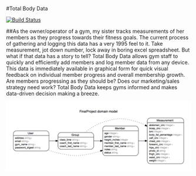 #Total Body Data

[![Build Status](https://travis-ci.org/sv886/final_project.svg?branch=master)](https://travis-ci.org/sv886/final_project)

##As the owner/operator of a gym, my sister tracks measurements of her members as they progress towards their fitness goals. The current process of gathering and logging this data has a very 1995 feel to it. Take measurement, jot down number, lock away in boring excel spreadsheet. But what if that data has a story to tell? Total Body Data allows gym staff to quickly and efficiently add members and log member data from any device. This data is immediately available in graphical form for quick visual feedback on individual member progress and overall membership growth. Are members progressing as they should be? Does our marketing/sales strategy need work? Total Body Data keeps gyms informed and makes data-driven decision making a breeze.

![img](erd.png)
